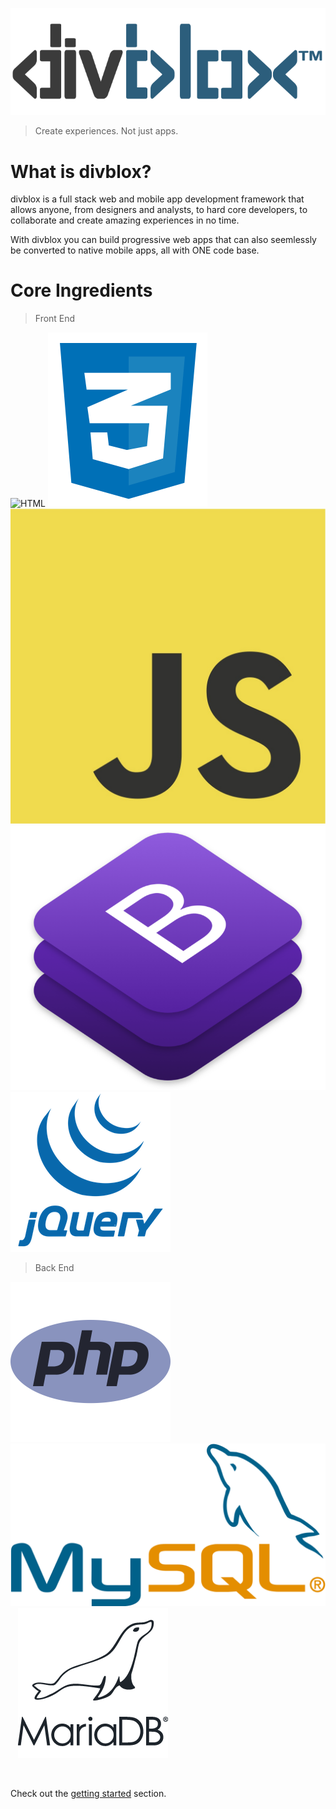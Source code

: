 ![logo](_media/divblox-logo-1.png ':size=200')

> Create experiences. Not just apps.

# What is divblox?
<p>divblox is a full stack web and mobile app development framework that allows anyone, from designers and analysts, to hard core developers, to collaborate and create amazing experiences in no time.</p>
<p>With divblox you can build progressive web apps that can also seemlessly be converted to native mobile apps, all with ONE code base.</p>

# Core Ingredients

> Front End

![HTML](_media/html.ico ':size=100') 
![CSS](_media/css.png ':size=85') 
![Javascript](_media/js.jpg ':size=88')
![Bootstrap](_media/bootstrap.png ':size=100')
![jquery](_media/jquery.png ':size=85')

> Back End

![PHP](_media/php.png ':size=85')&nbsp;&nbsp;
![MySQL](_media/mysql_logo.png ':size=100') &nbsp;&nbsp;
![MariaDB](_media/mariadb.png ':size=85') &nbsp;&nbsp;

<br/>

Check out the [getting started](getting-started.md) section.